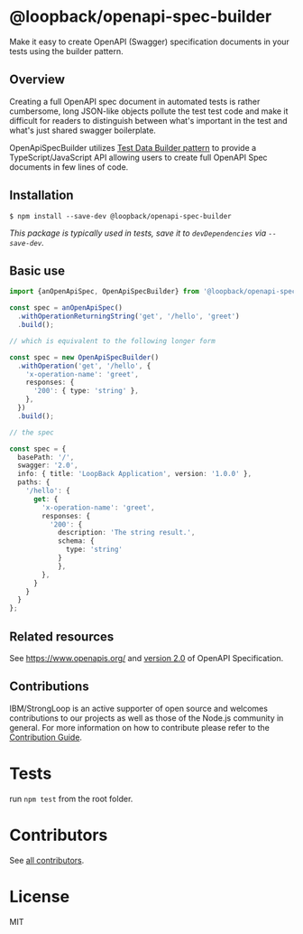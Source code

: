 # @loopback/openapi-spec-builder

Make it easy to create OpenAPI (Swagger) specification documents in your
tests using the builder pattern.

## Overview

Creating a full OpenAPI spec document in automated tests is rather cumbersome,
long JSON-like objects pollute the test test code and make it difficult
for readers to distinguish between what's important in the test and what's just
shared swagger boilerplate.

OpenApiSpecBuilder utilizes
[Test Data Builder pattern](http://www.natpryce.com/articles/000714.html)
to provide a TypeScript/JavaScript API allowing users to create
full OpenAPI Spec documents in few lines of code.

## Installation

```shell
$ npm install --save-dev @loopback/openapi-spec-builder
```

_This package is typically used in tests, save it to `devDependencies` via `--save-dev`._

## Basic use

```ts
import {anOpenApiSpec, OpenApiSpecBuilder} from '@loopback/openapi-spec-builder';

const spec = anOpenApiSpec()
  .withOperationReturningString('get', '/hello', 'greet')
  .build();

// which is equivalent to the following longer form

const spec = new OpenApiSpecBuilder()
  .withOperation('get', '/hello', {
    'x-operation-name': 'greet',
    responses: {
      '200': { type: 'string' },
    },
  })
  .build();

// the spec

const spec = {
  basePath: '/',
  swagger: '2.0',
  info: { title: 'LoopBack Application', version: '1.0.0' },
  paths: {
    '/hello': {
      get: {
        'x-operation-name': 'greet',
        responses: {
          '200': {
            description: 'The string result.',
            schema: {
              type: 'string'
            }
            },
        },
      }
    }
  }
};
```

## Related resources

See https://www.openapis.org/ and [version 2.0](https://github.com/OAI/OpenAPI-Specification/blob/master/versions/2.0.md)
of OpenAPI Specification.

## Contributions

IBM/StrongLoop is an active supporter of open source and welcomes contributions to our projects as well as those of the Node.js community in general. For more information on how to contribute please refer to the [Contribution Guide](https://loopback.io/doc/en/contrib/index.html).

# Tests

run `npm test` from the root folder.

# Contributors

See [all contributors](https://github.com/strongloop/loopback-next/graphs/contributors).

# License

MIT
